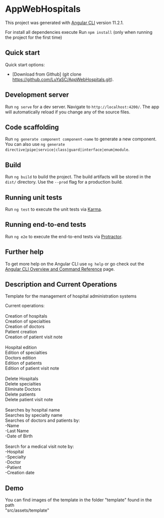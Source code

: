 # AppWebHospitals

This project was generated with [Angular CLI](https://github.com/angular/angular-cli) version 11.2.1.

For install all dependencies execute Run `npm install` (only when running the project for the first time)

## Quick start

Quick start options:

- [Download from Github] (git clone https://github.com/LuYaSC/AppWebHospitals.git).

## Development server

Run `ng serve` for a dev server. Navigate to `http://localhost:4200/`. The app will automatically reload if you change any of the source files.

## Code scaffolding

Run `ng generate component component-name` to generate a new component. You can also use `ng generate directive|pipe|service|class|guard|interface|enum|module`.

## Build

Run `ng build` to build the project. The build artifacts will be stored in the `dist/` directory. Use the `--prod` flag for a production build.

## Running unit tests

Run `ng test` to execute the unit tests via [Karma](https://karma-runner.github.io).

## Running end-to-end tests

Run `ng e2e` to execute the end-to-end tests via [Protractor](http://www.protractortest.org/).

## Further help

To get more help on the Angular CLI use `ng help` or go check out the [Angular CLI Overview and Command Reference](https://angular.io/cli) page.

## Description and Current Operations

Template for the management of hospital administration systems<br />

Current operations:<br />
<br />
Creation of hospitals<br />
Creation of specialties<br />
Creation of doctors<br />
Patient creation<br />
Creation of patient visit note<br />
<br />
Hospital edition<br />
Edition of specialties<br />
Doctors edition<br />
Edition of patients<br />
Edition of patient visit note<br />
<br />
Delete Hospitals<br />
Delete specialties<br />
Eliminate Doctors<br />
Delete patients<br />
Delete patient visit note<br />
<br />
Searches by hospital name<br />
Searches by specialty name<br />
Searches of doctors and patients by:<br />
-Name<br />
-Last Name<br />
-Date of Birth<br />
<br />
Search for a medical visit note by:<br />
-Hospital<br />
-Specialty<br />
-Doctor<br />
-Patient<br />
-Creation date<br />

## Demo

You can find images of the template in the folder "template" found in the path 
<br /> 
"src/assets/template"
